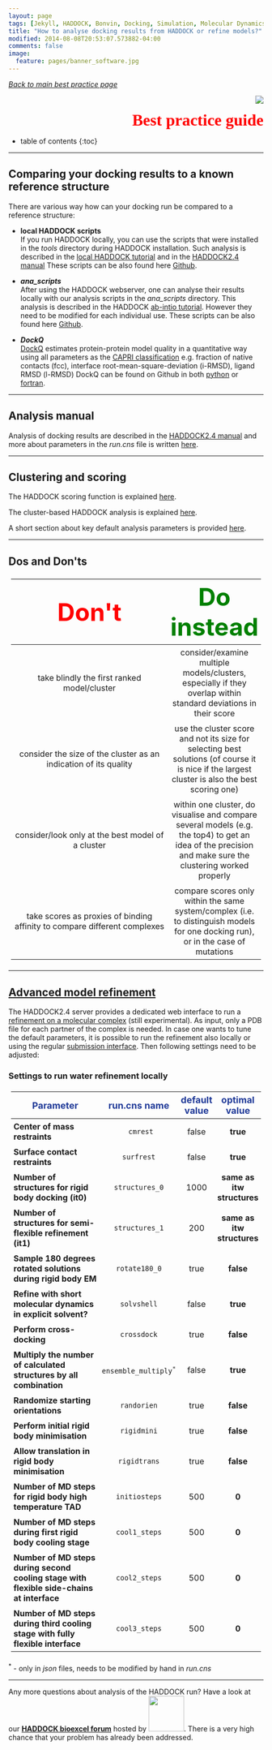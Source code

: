 ```yaml
---
layout: page
tags: [Jekyll, HADDOCK, Bonvin, Docking, Simulation, Molecular Dynamics, Structural Biology, Computational Biology, Modelling, Protein Structure]
title: "How to analyse docking results from HADDOCK or refine models?"
modified: 2014-08-08T20:53:07.573882-04:00
comments: false
image:
  feature: pages/banner_software.jpg
---
```

[_Back to main best practice page_](/software/bpg)
<p align="right">
  <img src="/software/bpg/analysis_1.png" />
</p>
<p style='text-align: right; font-family: "PT Sans"; font-weight: 600;'> <font  size="6" color="RED" >Best practice guide</font></p>

* table of contents
{:toc}
<HR>

## Comparing your docking results to a known reference structure


There are various way how can your docking run be compared to a reference structure:
 
* **local HADDOCK scripts**  
 	If you run HADDOCK locally, you can use the scripts that were installed in the *tools* directory during HADDOCK installation. Such analysis is described in the [local HADDOCK tutorial](/education/HADDOCK24/HADDOCK24-local-tutorial/) and in the [HADDOCK2.4 manual](/software/haddock2.4/analysis/#manual-post-docking-analysis)
  	These scripts can be also found here [Github](https://github.com/haddocking/haddock/tree/haddock2.4/tools).  

* ***ana_scripts***   
	 After using the HADDOCK webserver, one can analyse their results locally with our analysis scripts in the *ana_scripts* directory. This analysis is described in the HADDOCK [ab-intio tutorial](/education/HADDOCK24/HADDOCK24-CASP-CAPRI-T70/). However they need to be modified for each individual use.
 	These scripts can be also found here [Github](https://github.com/haddocking/CASP-CAPRI-T70-tutorial/tree/master/ana_scripts).  

* ***DockQ***  
	[DockQ](https://doi.org/10.1371/journal.pone.0161879) estimates protein-protein model quality in a quantitative way using all parameters as the [CAPRI classification](https://doi.org/10.1002/prot.21804) e.g. fraction of native contacts (fcc), interface root-mean-square-deviation (i-RMSD), ligand RMSD (l-RMSD)
   	DockQ can be found on Github in both [python](https://github.com/bjornwallner/DockQ) or [fortran](https://github.com/nemo8130/DockQ-fortran-code).


<HR>

## Analysis manual


Analysis of docking results are described in the [HADDOCK2.4 manual](/software/haddock2.4/analysis/) and more about parameters in the *run.cns* file is written [here](/software/haddock2.4/run/#analysis-and-clustering).


<HR>

## Clustering and scoring

The HADDOCK scoring function is explained [here](/software/haddock2.4/scoring/).

The cluster-based HADDOCK analysis is explained [here](/software/haddock2.4/analysis/#cluster-based-analysis).

A short section about key default analysis parameters is provided [here](https://wenmr.science.uu.nl/haddock2.4/settings).


<HR>

## Dos and Don'ts

<style>
table, th, td {
    padding: 5px;
  table-layout: fixed ;
  width: 100% ;
}
</style>

| <font size="10" color="RED">Don't</font> | <font size="10" color="GREEN">Do instead</font> |
|:---:|:---:|
| take blindly the first ranked model/cluster | consider/examine multiple models/clusters, especially if they overlap within standard deviations in their score|
| consider the size of the cluster as an indication of its quality | use the cluster score and not its size for selecting best solutions (of course it is nice if the largest cluster is also the best scoring one) |
| consider/look only at the best model of a cluster | within one cluster, do visualise and compare several models (e.g. the top4) to get an idea of the precision and make sure the clustering worked properly |
| take scores as proxies of binding affinity to compare different complexes | compare scores only within the same system/complex (i.e. to distinguish models for one docking run), or in the case of mutations |

<HR>

## [Advanced model refinement](/software/haddock2.4/tips/advanced_refinement/)

The HADDOCK2.4 server provides a dedicated web interface to run a [refinement on a molecular complex](https://wenmr.science.uu.nl/haddock2.4/refinement/1) (still experimental). As input, only a PDB file for each partner of the complex is needed. In case one wants to tune the default parameters, it is possible to run the refinement also locally or using the regular [submission interface](https://wenmr.science.uu.nl/haddock2.4/submit/1). Then following settings need to be adjusted: 

### Settings to run water refinement locally

<style>
table, th, td {
    padding: 5px;}
</style>

|<font size="4" color="#203A98">Parameter</font>|<font size="4" color="#203A98">run.cns name</font>| <font size="4" color="#203A98">default value</font>|<font size="4" color="#203A98">optimal value</font> |
|-|:-:|:-:|:-:| 
|**Center of mass restraints** | <code> cmrest</code>|false|**true**|  
|**Surface contact restraints** | <code>surfrest</code>|false|**true**|  
|**Number of structures for rigid body docking (it0)**|<code>structures_0</code>|1000|**same as itw structures**|
|**Number of structures for semi-flexible refinement (it1)**| <code>structures_1</code>|200| **same as itw structures**|
|**Sample 180 degrees rotated solutions during rigid body EM** |<code>rotate180_0</code>|true| **false**|
|**Refine with short molecular dynamics in explicit solvent?** |<code>solvshell</code>|false| **true**|
|**Perform cross-docking** | <code>crossdock</code>| true| **false**|
|**Multiply the number of calculated structures by all combination** | <code>ensemble_multiply<sup>*</sup></code>| false| **true**|
|**Randomize starting orientations** | <code>randorien</code>| true| **false**|
|**Perform initial rigid body minimisation** | <code>rigidmini</code>| true| **false**|
|**Allow translation in rigid body minimisation** | <code>rigidtrans</code>| true| **false**|
|**Number of MD steps for rigid body high temperature TAD**| <code>initiosteps</code> | 500| **0**|
|**Number of MD steps during first rigid body cooling stage**| <code>cool1_steps</code> | 500| **0**|
|**Number of MD steps during second cooling stage with flexible side-chains at interface**|<code>cool2_steps</code> | 500 |**0**|
|**Number of MD steps during third cooling stage with fully flexible interface**| <code>cool3_steps</code> |500 | **0**|

<sup>\*</sup> - only in *json* files, needs to be modified by hand in *run.cns*

 <HR>

Any more questions about analysis of the HADDOCK run? Have a look at our **[HADDOCK bioexcel forum](https://ask.bioexcel.eu/search?q=ana%20%23haddock)**  hosted by [<img width="70" src="/images/Bioexcel_logo.png">](https://bioexcel.eu). There is a very high chance that your problem has already been addressed. 
